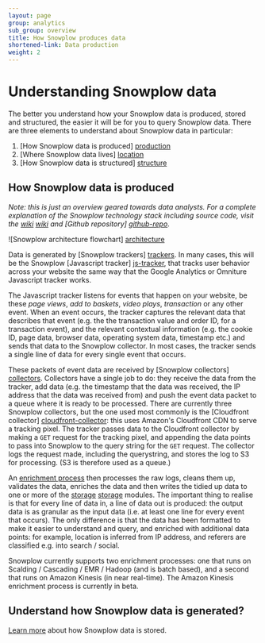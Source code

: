 ```yaml
---
layout: page
group: analytics
sub_group: overview
title: How Snowplow produces data
shortened-link: Data production
weight: 2
---
```


# Understanding Snowplow data

The better you understand how your Snowplow data is produced, stored and structured, the easier it will be for you to query Snowplow data. There are three elements to understand about Snowplow data in particular:

1. [How Snowplow data is produced] [production]
2. [Where Snowplow data lives] [location]
3. [How Snowplow data is structured] [structure]

<a name="production"><h2>How Snowplow data is produced</h2></a>

*Note: this is just an overview geared towards data analysts. For a complete explanation of the Snowplow technology stack including source code, visit the [wiki] [wiki] and [Github repository] [github-repo]*.

![Snowplow architecture flowchart] [architecture]

Data is generated by [Snowplow trackers] [trackers]. In many cases, this will be the Snowplow [Javascript tracker] [js-tracker], that tracks user behavior across your website the same way that the Google Analytics or Omniture Javascript tracker works.

The Javascript tracker listens for events that happen on your website, be these _page views_, _add to baskets_, _video plays_, _transaction_ or any other event. When an event occurs, the tracker captures the relevant data that describes that event (e.g. the the transaction value and order ID, for a transaction event), and the relevant contextual information (e.g. the cookie ID, page data, browser data, operating system data, timestamp etc.) and sends that data to the Snowplow collector. In most cases, the tracker sends a single line of data for every single event that occurs. 

These packets of event data are received by [Snowplow collectors] [collectors]. Collectors have a single job to do: they receive the data from the tracker, add data (e.g. the timestamp that the data was received, the IP address that the data was received from) and push the event data packet to a queue where it is ready to be processed. There are currently three Snowplow collectors, but the one used most commonly is the [Cloudfront collector] [cloudfront-collector]: this uses Amazon's Cloudfront CDN to serve a tracking pixel. The tracker passes data to the Cloudfront collector by making a `GET` request for the tracking pixel, and appending the data points to pass into Snowplow to the query string for the `GET` request. The collector logs the request made, including the querystring, and stores the log to S3 for processing. (S3 is therefore used as a queue.)

An [enrichment process][enrich] then processes the raw logs, cleans them up, validates the data, enriches the data and then writes the tidied up data to one or more of the [storage] [storage] modules. The important thing to realise is that for every line of data in,  a line of data out is produced: the output data is as granular as the input data (i.e. at least one line for every event that occurs). The only difference is that the data has been formatted to make it easier to understand and query, and enriched with additional data points: for example, location is inferred from IP address, and referers are classified e.g. into search / social. 

Snowplow currently supports two enrichment processes: one that runs on Scalding / Cascading / EMR / Hadoop (and is batch based), and a second that runs on Amazon Kinesis (in near real-time). The Amazon Kinesis enrichment process is currently in beta.


## Understand how Snowplow data is generated?

[Learn more][location] about how Snowplow data is stored.

[production]: #production
[location]: snowplow-data-storage.html
[structure]: snowplow-table-structure.html
[github-repo]: http://github.com/snowplow/snowplow
[wiki]: http://github.com/snowplow/snowplow/wiki
[apachehive]: snowplow-data-storage.html#apachehive
[infobright]: snowplow-data-storage.html#infobright
[cloudfront]: http://aws.amazon.com/cloudfront/
[architecture]: /assets/img/architecture/conceptual-architecture.png
[trackers]: https://github.com/snowplow/snowplow/tree/master/1-trackers
[js-tracker]: https://github.com/snowplow/snowplow-javascript-tracker
[collectors]: https://github.com/snowplow/snowplow/tree/master/2-collectors
[cloudfront-collector]: https://github.com/snowplow/snowplow/tree/master/2-collectors/cloudfront-collector/
[enrich]: https://github.com/snowplow/snowplow/tree/master/3-enrich
[storage]: https://github.com/snowplow/snowplow/tree/master/4-storage
